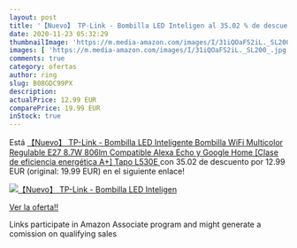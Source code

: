 ```yaml
---
layout: post
title: '【Nuevo】 TP-Link - Bombilla LED Inteligen al 35.02 % de descuento'
date: 2020-11-23 05:32:29
thumbnailImage: 'https://m.media-amazon.com/images/I/31iQOaFS2iL._SL200_.jpg'
images: [ 'https://m.media-amazon.com/images/I/31iQOaFS2iL._SL200_.jpg' ]
comments: true
category: ofertas
author: ring
slug: B08GDC99PX
description:
actualPrice: 12.99 EUR
comparePrice: 19.99 EUR
inStock: true
---
```


Está [【Nuevo】 TP-Link - Bombilla LED Inteligente  Bombilla WiFi  Multicolor  Regulable  E27  8.7W 806lm  Compatible Alexa  Echo y Google Home  [Clase de eficiencia energética A+]  Tapo L530E ](https://www.amazon.es/dp/B08GDC99PX/?tag=tolees-21) con 35.02 de descuento por 12.99 EUR (original: 19.99 EUR) en el siguiente enlace!

[![【Nuevo】 TP-Link - Bombilla LED Inteligen](https://m.media-amazon.com/images/I/31iQOaFS2iL._SL200_.jpg)](https://www.amazon.es/dp/B08GDC99PX/?tag=tolees-21)

[Ver la oferta!!](https://www.amazon.es/dp/B08GDC99PX/?tag=tolees-21)

Links participate in Amazon Associate program and might generate a comission on qualifying sales


